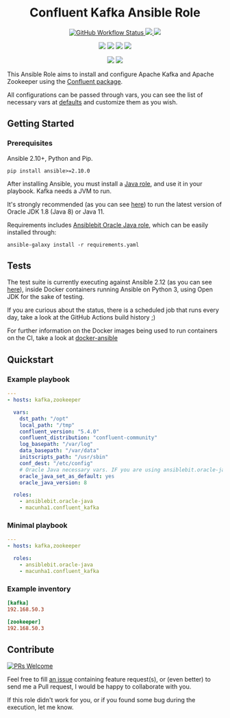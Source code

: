 <h1 align="center">Confluent Kafka Ansible Role</h1>

<p align="center">
    <a href="https://github.com/macunha1/ansible-confluent-kafka/actions" alt="GitHub Actions build">
        <img src="https://img.shields.io/github/workflow/status/macunha1/ansible-confluent-kafka/Continuous%20Integration" alt="GitHub Workflow Status" >
    </a>
    <a href="https://galaxy.ansible.com/macunha1/confluent_kafka" alt="Ansible Quality Score">
        <img src="https://img.shields.io/ansible/quality/53108" />
    </a>
    <a href="https://galaxy.ansible.com/macunha1/confluent_kafka" alt="Role Downloads">
        <img src="https://img.shields.io/ansible/role/d/53108" />
    </a>
</p>

<p align="center">
    <img src="http://img.shields.io/badge/platform-debian-a80030.svg?style=flat" />
    <img src="http://img.shields.io/badge/platform-fedora-4592fb.svg?style=flat" />
    <img src="http://img.shields.io/badge/platform-ubuntu-dd4814.svg?style=flat" />
    <img src="http://img.shields.io/badge/platform-redhat-cc0000.svg?style=flat" />
</p>

<p align="center">
    <a href="https://github.com/macunha1/ansible-confluent-kafka/pulls" alt="GitHub pull requests">
        <img src="https://img.shields.io/github/issues-pr-raw/macunha1/ansible-confluent-kafka"></a>
    <a href="https://github.com/macunha1/ansible-confluent-kafka/issues" alt="GitHub issues">
        <img src="https://img.shields.io/github/issues-raw/macunha1/ansible-confluent-kafka"></a>
</p>

This Ansible Role aims to install and configure Apache Kafka and Apache Zookeeper using the [Confluent package](https://www.confluent.io).

All configurations can be passed through vars, you can see the list of necessary
vars at [defaults](defaults/main.yaml) and customize them as you wish.

## Getting Started

### Prerequisites

Ansible 2.10+, Python and Pip.

```shell
pip install ansible>=2.10.0
```

After installing Ansible, you must install a [Java role](https://galaxy.ansible.com/list#/roles?page=1&page_size=10&autocomplete=java&order=-stargazers_count,name),
and use it in your playbook. Kafka needs a JVM to run.

It's strongly recommended (as you can see [here](https://docs.confluent.io/current/kafka/deployment.html#jvm)) to run the latest version of Oracle JDK 1.8 (Java 8) or Java 11.

Requirements includes [Ansiblebit Oracle Java role](https://github.com/ansiblebit/oracle-java), which can be easily installed through:

```shell
ansible-galaxy install -r requirements.yaml
```

## Tests

The test suite is currently executing against Ansible 2.12 (as you can see [here](.github/workflows/ci.yaml)),
inside Docker containers running Ansible on Python 3, using Open JDK for the
sake of testing.

If you are curious about the status, there is a scheduled job that runs every
day, take a look at the GitHub Actions build history ;)

For further information on the Docker images being used to run containers on the CI, take a look at [docker-ansible](https://github.com/macunha1/docker-ansible/)

## Quickstart

### Example playbook

```yaml
---
- hosts: kafka,zookeeper

  vars:
    dst_path: "/opt"
    local_path: "/tmp"
    confluent_version: "5.4.0"
    confluent_distribution: "confluent-community"
    log_basepath: "/var/log"
    data_basepath: "/var/data"
    initscripts_path: "/usr/sbin"
    conf_dest: "/etc/config"
    # Oracle Java necessary vars. IF you are using ansiblebit.oracle-java
    oracle_java_set_as_default: yes
    oracle_java_version: 8

  roles:
    - ansiblebit.oracle-java
    - macunha1.confluent_kafka
```

### Minimal playbook

```yaml
---
- hosts: kafka,zookeeper

  roles:
    - ansiblebit.oracle-java
    - macunha1.confluent_kafka
```

### Example inventory

```toml
[kafka]
192.168.50.3

[zookeeper]
192.168.50.3
```

## Contribute

[![PRs Welcome](https://img.shields.io/badge/PRs-welcome-brightgreen.svg?style=flat-square)](http://makeapullrequest.com)

Feel free to fill [an issue](https://github.com/macunha1/ansible-confluent-kafka/issues)
containing feature request(s), or (even better) to send me a Pull request, I
would be happy to collaborate with you.

If this role didn't work for you, or if you found some bug during the execution,
let me know.
